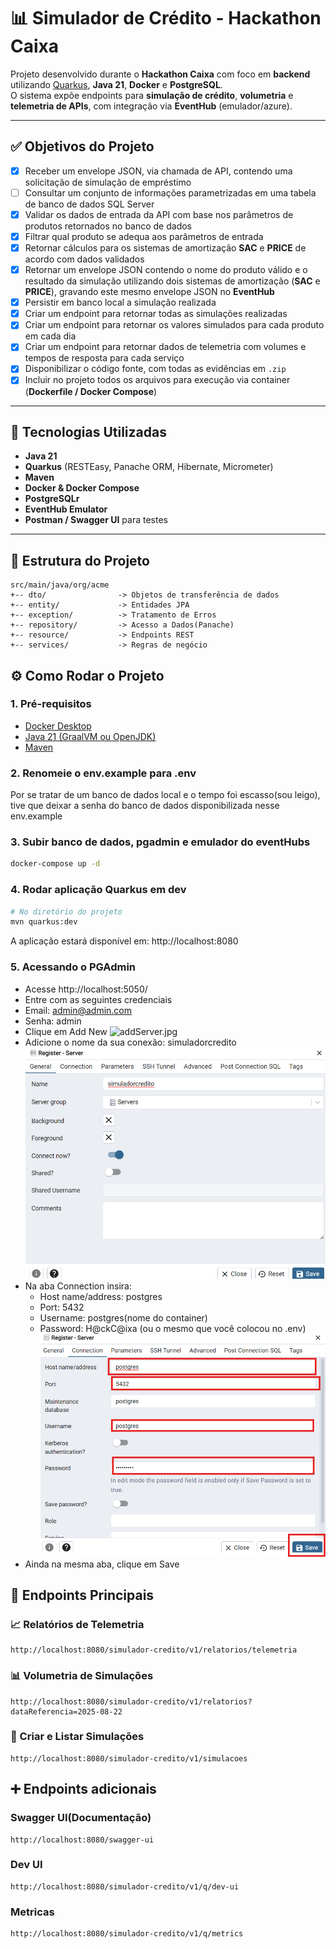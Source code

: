 # 📊 Simulador de Crédito - Hackathon Caixa

Projeto desenvolvido durante o **Hackathon Caixa** com foco em **backend** utilizando [Quarkus](https://quarkus.io/), **Java 21**, **Docker** e **PostgreSQL**.  
O sistema expõe endpoints para **simulação de crédito**, **volumetria** e **telemetria de APIs**, com integração via **EventHub** (emulador/azure).

---

## ✅ Objetivos do Projeto

- [x] Receber um envelope JSON, via chamada de API, contendo uma solicitação de simulação de empréstimo
- [ ] Consultar um conjunto de informações parametrizadas em uma tabela de banco de dados SQL Server
- [x] Validar os dados de entrada da API com base nos parâmetros de produtos retornados no banco de dados
- [x] Filtrar qual produto se adequa aos parâmetros de entrada
- [x] Retornar cálculos para os sistemas de amortização **SAC** e **PRICE** de acordo com dados validados
- [x] Retornar um envelope JSON contendo o nome do produto válido e o resultado da simulação utilizando dois sistemas de amortização (**SAC** e **PRICE**), gravando este mesmo envelope JSON no **EventHub**
- [x] Persistir em banco local a simulação realizada
- [x] Criar um endpoint para retornar todas as simulações realizadas
- [x] Criar um endpoint para retornar os valores simulados para cada produto em cada dia
- [x] Criar um endpoint para retornar dados de telemetria com volumes e tempos de resposta para cada serviço
- [x] Disponibilizar o código fonte, com todas as evidências em `.zip`
- [x] Incluir no projeto todos os arquivos para execução via container (**Dockerfile / Docker Compose**)

---

## 🚀 Tecnologias Utilizadas
- **Java 21**
- **Quarkus** (RESTEasy, Panache ORM, Hibernate, Micrometer)
- **Maven**
- **Docker & Docker Compose**
- **PostgreSQLr**
- **EventHub Emulator**
- **Postman / Swagger UI** para testes

---

## 📂 Estrutura do Projeto
```
src/main/java/org/acme  
+-- dto/                -> Objetos de transferência de dados
+-- entity/             -> Entidades JPA
+-- exception/          -> Tratamento de Erros
+-- repository/         -> Acesso a Dados(Panache)
+-- resource/           -> Endpoints REST 
+-- services/           -> Regras de negócio
```

## ⚙️ Como Rodar o Projeto

### 1. Pré-requisitos
- [Docker Desktop](https://www.docker.com/products/docker-desktop/)
- [Java 21 (GraalVM ou OpenJDK)](https://adoptium.net/)
- [Maven](https://maven.apache.org/)

### 2. Renomeie o env.example para .env
Por se tratar de um banco de dados local e o tempo foi escasso(sou leigo), tive que deixar a senha do banco de dados disponibilizada nesse env.example

### 3. Subir banco de dados, pgadmin e emulador do eventHubs
```bash
docker-compose up -d
```
### 4. Rodar aplicação Quarkus em dev
```bash
# No diretório do projeto
mvn quarkus:dev
```
A aplicação estará disponível em: http://localhost:8080

### 5. Acessando o PGAdmin
- Acesse http://localhost:5050/
- Entre com as seguintes credenciais
- Email: admin@admin.com
- Senha: admin
- Clique em Add New 
![addServer.jpg](images/addServer.jpg)
- Adicione o nome da sua conexão: simuladorcredito
![img.png](images/img.png)
- Na aba Connection insira:
  - Host name/address: postgres
  - Port: 5432
  - Username: postgres(nome do container)
  - Password: H@ckC@ixa (ou o mesmo que você colocou no .env)
  ![img_1.png](images/img_1.png)
- Ainda na mesma aba, clique em Save


## 📌 Endpoints Principais

### 📈 Relatórios de Telemetria
```
http://localhost:8080/simulador-credito/v1/relatorios/telemetria
```

### 📊 Volumetria de Simulações
```
http://localhost:8080/simulador-credito/v1/relatorios?dataReferencia=2025-08-22
```
### 📝 Criar e Listar Simulações
```
http://localhost:8080/simulador-credito/v1/simulacoes
```

## ➕ Endpoints adicionais

### Swagger UI(Documentação)
```
http://localhost:8080/swagger-ui
```

### Dev UI
```
http://localhost:8080/simulador-credito/v1/q/dev-ui
```
### Metricas
```
http://localhost:8080/simulador-credito/v1/q/metrics
```
